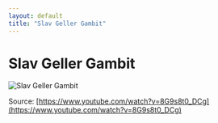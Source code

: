 ```yaml
---
layout: default
title: "Slav Geller Gambit"
---
```


# Slav Geller Gambit

![Slav Geller Gambit](https://www.thechesswebsite.com/wp-content/uploads/2024/02/16893-1708580056677-thumbnail-1-1.webp)

Source: [https://www.youtube.com/watch?v=8G9s8t0_DCg](https://www.youtube.com/watch?v=8G9s8t0_DCg)
